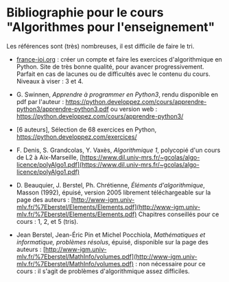Bibliographie pour le cours "Algorithmes pour l'enseignement"
=============================================================


Les références sont (très) nombreuses, il est difficile de faire le tri.

- [france-ioi.org](https://www.france-ioi.org/algo/chapters.php) : créer un compte et faire les exercices d'algorithmique en Python. Site de très bonne qualité, pour avancer progressivement. Parfait en cas de lacunes ou de difficultés avec le contenu du cours. Niveaux à viser : 3 et 4.

- G. Swinnen, _Apprendre à programmer en Python3_, rendu disponible en pdf par l'auteur : https://python.developpez.com/cours/apprendre-python3/apprendre-python3.pdf ou version web : https://python.developpez.com/cours/apprendre-python3/

- [6 auteurs], Sélection de 68 exercices en Python, https://python.developpez.com/exercices/

- F. Denis, S. Grandcolas, Y. Vaxès, _Algorithmique 1_, polycopié d'un cours de L2 à Aix-Marseille, [https://www.dil.univ-mrs.fr/~gcolas/algo-licence/polyAlgo1.pdf](https://www.dil.univ-mrs.fr/~gcolas/algo-licence/polyAlgo1.pdf)

- D. Beauquier, J. Berstel, Ph. Chrétienne, _Éléments d'algorithmique_, Masson (1992), épuisé, version 2005 librement téléchargeable sur la page des auteurs :  [http://www-igm.univ-mlv.fr/%7Eberstel/Elements/Elements.pdf](http://www-igm.univ-mlv.fr/%7Eberstel/Elements/Elements.pdf) Chapitres conseillés pour ce cours : 1, 2, et 5 (tris).

- Jean Berstel, Jean-Éric Pin et Michel Pocchiola, _Mathématiques et informatique, problèmes résolus_, épuisé, disponible sur la page des auteurs : [http://www-igm.univ-mlv.fr/%7Eberstel/MathInfo/volumes.pdf](http://www-igm.univ-mlv.fr/%7Eberstel/MathInfo/volumes.pdf) : non nécessaire pour ce cours : il s'agit de problèmes d'algorithmique assez difficiles.
